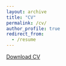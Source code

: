 ```yaml
---
layout: archive
title: "CV"
permalink: /cv/
author_profile: true
redirect_from:
  - /resume
---
```


[Download CV](/Users/umerrssohail/GitHub/umerrssohail.github.io/umer.pdf)

